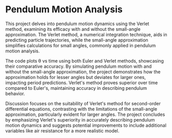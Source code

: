 # Pendulum Motion Analysis

This project delves into pendulum motion dynamics using the Verlet method, examining its efficacy with and without the small-angle approximation. The Verlet method, a numerical integration technique, aids in predicting particle trajectories, while the small-angle approximation simplifies calculations for small angles, commonly applied in pendulum motion analysis.

The code plots θ vs time using both Euler and Verlet methods, showcasing their comparative accuracy. By simulating pendulum motion with and without the small-angle approximation, the project demonstrates how the approximation holds for lesser angles but deviates for larger ones, impacting period predictions. Verlet's method proves superior over time compared to Euler's, maintaining accuracy in describing pendulum behavior.

Discussion focuses on the suitability of Verlet's method for second-order differential equations, contrasting with the limitations of the small-angle approximation, particularly evident for larger angles. The project concludes by emphasizing Verlet's superiority in accurately describing pendulum motion dynamics and suggests potential improvements to include additional variables like air resistance for a more realistic model.
